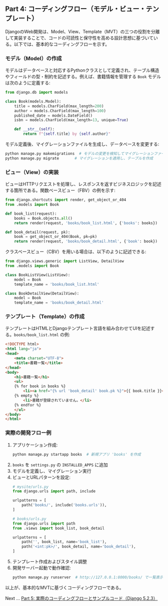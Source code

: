 ## Part 4: コーディングフロー（モデル・ビュー・テンプレート）

DjangoのWeb開発は、Model、View、Template（MVT）の三つの役割を分離して実装することで、コードの可読性と保守性を高める設計思想に基づいている。以下では、基本的なコーディングフローを示す。

### モデル（Model）の作成
モデルはデータベースと対応するPythonクラスとして定義され、テーブル構造やフィールドの型・制約を記述する。例えば、書籍情報を管理する `Book` モデルは次のように定義する:

```python
from django.db import models

class Book(models.Model):
    title = models.CharField(max_length=200)
    author = models.CharField(max_length=100)
    published_date = models.DateField()
    isbn = models.CharField(max_length=13, unique=True)

    def __str__(self):
        return f"{self.title} by {self.author}"
```

モデル定義後、マイグレーションファイルを生成し、データベースを変更する:

```bash
python manage.py makemigrations  # モデルの変更を検知してマイグレーションファイルを作成
python manage.py migrate       # マイグレーションを適用し、テーブルを作成
```

### ビュー（View）の実装
ビューはHTTPリクエストを処理し、レスポンスを返すビジネスロジックを記述する箇所である。関数ベースビュー（FBV）の例を示す:

```python
from django.shortcuts import render, get_object_or_404
from .models import Book

def book_list(request):
    books = Book.objects.all()
    return render(request, 'books/book_list.html', {'books': books})

def book_detail(request, pk):
    book = get_object_or_404(Book, pk=pk)
    return render(request, 'books/book_detail.html', {'book': book})
```

クラスベースビュー（CBV）を用いる場合は、以下のように記述できる:

```python
from django.views.generic import ListView, DetailView
from .models import Book

class BookListView(ListView):
    model = Book
    template_name = 'books/book_list.html'

class BookDetailView(DetailView):
    model = Book
    template_name = 'books/book_detail.html'
```

### テンプレート（Template）の作成
テンプレートはHTMLとDjangoテンプレート言語を組み合わせてUIを記述する。`books/book_list.html` の例:

```html
<!DOCTYPE html>
<html lang="ja">
<head>
    <meta charset="UTF-8">
    <title>書籍一覧</title>
</head>
<body>
    <h1>書籍一覧</h1>
    <ul>
    {% for book in books %}
        <li><a href="{% url 'book_detail' book.pk %}">{{ book.title }}</a> - {{ book.author }}</li>
    {% empty %}
        <li>書籍が登録されていません。</li>
    {% endfor %}
    </ul>
</body>
</html>
```

### 実際の開発フロー例
1. アプリケーション作成:
   ```bash
   python manage.py startapp books  # 新規アプリ 'books' を作成
   ```
2. `books` を `settings.py` の `INSTALLED_APPS` に追加
3. モデルを定義し、マイグレーション実行
4. ビューとURLパターンを設定:
   ```python
   # mysite/urls.py
   from django.urls import path, include

   urlpatterns = [
       path('books/', include('books.urls')),
   ]
   ```
   ```python
   # books/urls.py
   from django.urls import path
   from .views import book_list, book_detail

   urlpatterns = [
       path('', book_list, name='book_list'),
       path('<int:pk>/', book_detail, name='book_detail'),
   ]
   ```
5. テンプレート作成およびスタイル調整
6. 開発サーバー起動で動作確認:
   ```bash
   python manage.py runserver  # http://127.0.0.1:8000/books/ で一覧表示
   ```

以上が、基本的なMVTに基づくコーディングフローである。

Next ... [Part 5: 実際のコーディングフローとサンプルコード（Django 5.2.3）](part5.md)